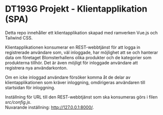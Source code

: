 # DT193G Projekt - Klientapplikation (SPA)
Detta repo innehåller ett klientapplikation skapad med ramverken Vue.js och Tailwind CSS.

Klientapplikationen konsumerar en REST-webbtjänst för att logga in registrerade användare som, väl inloggade, har möjlighet att se och hanterar data om företaget Blomsterhallens olika produkter och de kategorier som produkterna tillhör. Det är även möjligt för inloggade användare att registrera nya användarkonton. 

Om en icke inloggad användare försöker komma åt de delar av klientapplikationen som kräver inloggning, omdirigeras användaren till startsidan för inloggning.

Inställning för URL till den REST-webbtjänst som ska konsumeras görs i filen *src/config.js*.  
Nuvarande inställning: http://127.0.0.1:8000/.